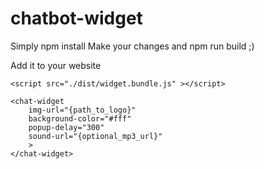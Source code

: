 # chatbot-widget

Simply npm install
Make your changes and npm run build ;)

Add it to your website
```
<script src="./dist/widget.bundle.js" ></script>

<chat-widget 
    img-url="{path_to_logo}" 
    background-color="#fff" 
    popup-delay="300"
    sound-url="{optional_mp3_url}"
    >
</chat-widget>

```